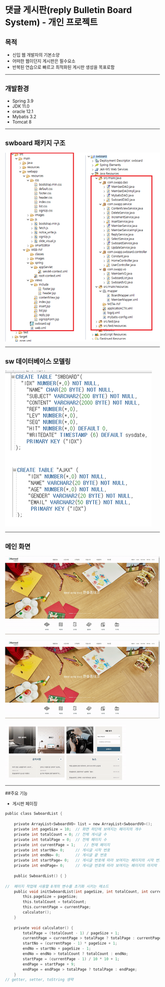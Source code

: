 # 댓글 게시판(reply Bulletin Board System) - 개인 프로젝트 

## 목적
- 신입 웹 개발자의 기본소양
- 어떠한 웹이던지 게시판은 필수요소
- 반복된 연습으로 빠르고 최적화된 게시판 생성을 목표로함
--------------------------------------------------------

## 개발환경
- Spring 3.9
- JDK 11.0
- oracle 12.1
- Mybatis 3.2
- Tomcat 8
- ---------------------------------------------------------------------------
## swboard 패키지 구조
![](md_resources/swboardPackage.jpg)

----------------------------------------------------------------------------
## sw 데이터베이스 모델링
![](md_resources/swbard_model.jpg)

----------------------------------------------------------------------------
## 메인 화면
![](md_resources/index.gif)

![](md_resources/slide.gif)

![](md_resources/hover.gif)

----------------------------------------------------------------------------
##주요 기능
- 게시판 페이징 
~~~c
public class SwboardList {

	private ArrayList<SwboardVO> list = new ArrayList<SwboardVO>();
	private int pageSize = 10;	// 화면 하단에 보여지는 페이지의 개수
	private int totalCount = 0;	// 전체 게시글 수 
	private int totalPage = 0;	// 전체 페이지 수
	private int currentPage = 1;	// 현재 페이지
	private int startNo= 0;		// 게시글 시작 번호
	private int endNo= 0;		// 게시글 끝 번호
	private int startPage= 0;	// 게시글 번호에 따라 보여지는 페이지의 시작 번호
	private int endPage= 0;		// 게시글 번호에 따라 보여지는 페이지의 마지막 번호

	public SwboardList() { }
	
//	페이지 작업에 사용할 8개의 변수를 초기화 시키는 메소드
	public void initSwboardList(int pageSize, int totalCount, int currentPage) {
		this.pageSize = pageSize;
		this.totalCount = totalCount;
		this.currentPage = currentPage;
		calculator();
	}

	private void calculator() {
		totalPage = (totalCount - 1) / pageSize + 1;
		currentPage = currentPage > totalPage ? totalPage : currentPage;
		startNo = (currentPage - 1) * pageSize + 1;
		endNo = startNo + pageSize - 1;
		endNo = endNo > totalCount ? totalCount : endNo;
		startPage = (currentPage - 1) / 10 * 10 + 1;
		endPage = startPage + 9;
		endPage = endPage > totalPage ? totalPage : endPage;
	}
// getter, setter, toString 생략
~~~
